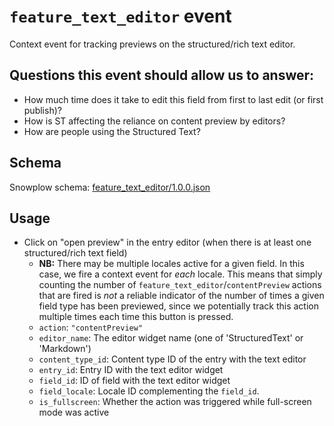 # `feature_text_editor` event
Context event for tracking previews on the structured/rich text editor.

## Questions this event should allow us to answer:
* How much time does it take to edit this field from first to last edit
  (or first publish)?
* How is ST affecting the reliance on content preview by editors?
* How are people using the Structured Text?

## Schema
Snowplow schema: [feature_text_editor/1.0.0.json](https://github.com/contentful/com.contentful-schema-registry/blob/master/schemas/com.contentful/feature_text_editor/jsonschema/1-0-0)

## Usage

* Click on "open preview" in the entry editor (when there is at least one
  structured/rich text field)
  * **NB:** There may be multiple locales active for a given field. In this
    case, we fire a context event for _each_ locale. This means that simply
    counting the number of `feature_text_editor`/`contentPreview` actions that
    are fired is _not_ a reliable indicator of the number of times a given field
    type has been previewed, since we potentially track this action multiple
    times each time this button is pressed.
  * `action`: `"contentPreview"`
  * `editor_name`: The editor widget name (one of 'StructuredText' or 'Markdown')
  * `content_type_id`: Content type ID of the entry with the text editor
  * `entry_id`: Entry ID with the text editor widget
  * `field_id`: ID of field with the text editor widget
  * `field_locale`: Locale ID complementing the `field_id`.
  * `is_fullscreen`: Whether the action was triggered while full-screen mode was
    active
